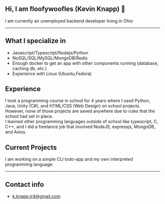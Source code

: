 ## Hi, I am floofywoofles (Kevin Knapp) 👋
I am currently an unemployed backend developer living in Ohio

---

## What I specialize in
- Javascript/Typescript/Nodejs/Python
- NoSQL/SQL/MySQL/MongoDB/Redis
- Enough docker to get an app with other components running (database, caching db, etc.)
- Experience with Linux (Ubuntu,Fedora)

## Experience
I took a programming course in school for 4 years where I used Python, Java, Unity (C#), and HTML/CSS (Web Design) on school projects. However, none of those projects are saved anywhere due to rules that the school had set in place.  
I learned other programming languages outside of school like typescript, C, C++, and I did a freelance job that involved NodeJS, expressjs, MongoDB, and Axios.

## Current Projects
I am working on a simple CLI todo-app and my own interpreted programming language.

---

## Contact info
- k.knapp.jr4@gmail.com
